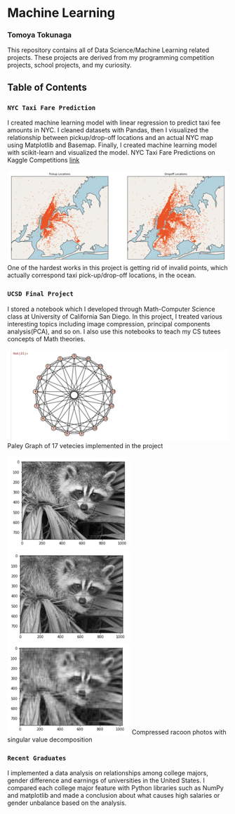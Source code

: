 # Machine Learning
### Tomoya Tokunaga
This repository contains all of Data Science/Machine Learning related projects. These projects are derived from my programming competition projects, school projects, and my curiosity. 

## Table of Contents
### `NYC Taxi Fare Prediction`
I created machine learning model with linear regression to predict taxi fee amounts in NYC. I cleaned datasets with Pandas, then I visualized the relationship between pickup/drop-off locations and an actual NYC map using Matplotlib and Basemap. Finally, I created machine learning model with scikit-learn and visualized the model. NYC Taxi Fare Predictions on Kaggle Competitions [link](https://www.kaggle.com/c/new-york-city-taxi-fare-prediction)<br/><br/>
<img src="https://github.com/ttokunag/machine_learning/blob/master/NYU_taxi_fare_predictions/images/map_sample.png" width="1000">
One of the hardest works in this project is getting rid of invalid points, which actually correspond taxi pick-up/drop-off locations, in the ocean.

### `UCSD Final Project`
I stored a notebook which I developed through Math-Computer Science class at University of California San Diego. In this project, I treated various interesting topics including image compression, principal components analysis(PCA), and so on. I also use this notebooks to teach my CS tutees concepts of Math theories.<br/><br/>
<img src="https://github.com/ttokunag/machine_learning/blob/master/UCSD_final_projects/photos/Screen%20Shot%202019-05-18%20at%201.20.40%20AM.png" width="650"><br>
Paley Graph of 17 vetecies implemented in the project<br/><br/>
<img src="https://github.com/ttokunag/machine_learning/blob/master/UCSD_final_projects/photos/Screen%20Shot%202019-05-18%20at%201.22.06%20AM.png" width="280"><img src="https://github.com/ttokunag/machine_learning/blob/master/UCSD_final_projects/photos/Screen%20Shot%202019-05-18%20at%201.22.18%20AM.png" width="280"><img src="https://github.com/ttokunag/machine_learning/blob/master/UCSD_final_projects/photos/Screen%20Shot%202019-05-18%20at%201.22.30%20AM.png" width="280">
Compressed racoon photos with singular value decomposition

### `Recent Graduates`
I implemented a data analysis on relationships among college majors, gender difference and earnings of universities in the United States. I compared each college major feature with Python libraries such as NumPy and matplotlib and made a conclusion about what causes high salaries or gender unbalance based on the analysis. 

